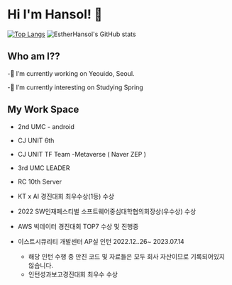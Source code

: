 # Hi I'm Hansol! 👋

[![Top Langs](https://github-readme-stats.vercel.app/api/top-langs/?username=EstherHansol&layout=compact)](https://github.com/EshterHansol/github-readme-stats)
![EstherHansol's GitHub stats](https://github-readme-stats.vercel.app/api?username=EstherHansol&show_icons=true&theme=radical)


## Who am I??
 -🔭 I’m currently working on Yeouido, Seoul.
 
 -💬 I’m currently interesting on Studying Spring

## My Work Space
 - 2nd UMC - android
 
 - CJ UNIT 6th

 - CJ UNIT TF Team -Metaverse ( Naver ZEP )
 
 - 3rd UMC LEADER

 - RC 10th Server

 - KT x AI 경진대회 최우수상(1등) 수상
 
 - 2022 SW인재페스티벌 소프트웨어중심대학협의회장상(우수상) 수상

 - AWS 빅데이터 경진대회 TOP7 수상 및 진행중

 - 이스트시큐리티 개발센터 AP실 인턴 2022.12..26~ 2023.07.14
   - 해당 인턴 수행 중 만진 코드 및 자료들은 모두 회사 자산이므로 기록되어있지 않습니다.
   - 인턴성과보고경진대회 최우수 수상

